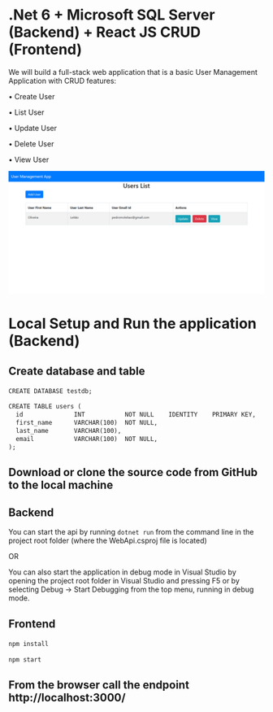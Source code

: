 # .Net 6 + Microsoft SQL Server (Backend) + React JS CRUD (Frontend)
We will build a full-stack web application that is a basic User Management Application with CRUD features: 

• Create User 

• List User 

• Update User 

• Delete User 

• View User

<img src="https://github.com/oleitao/modular-core-api/blob/master/frontend/img/react-web.png">

# Local Setup and Run the application (Backend)

<h2>Create database and table</h2>

```CREATE DATABASE testdb;```

```
CREATE TABLE users (
  id              INT           NOT NULL    IDENTITY    PRIMARY KEY,
  first_name      VARCHAR(100)  NOT NULL,
  last_name       VARCHAR(100),
  email           VARCHAR(100)  NOT NULL,
);

```

<h2> Download or clone the source code from GitHub to the local machine</h2>

<h2> Backend</h2>

You can start the api by running ```dotnet run``` from the command line in the project root folder (where the WebApi.csproj file is located)

OR

You can also start the application in debug mode in Visual Studio by opening the project root folder in Visual Studio and pressing F5 or by selecting Debug -> Start Debugging from the top menu, running in debug mode.

<h2>Frontend</h2>

```npm install```

```npm start```

<h2>From the browser call the endpoint http://localhost:3000/</h2>
